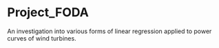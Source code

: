 # Project_FODA
An investigation into various forms of linear regression applied to power curves of wind turbines.
